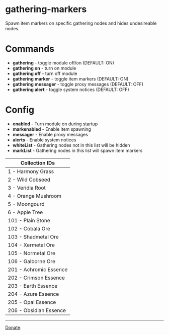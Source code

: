 # gathering-markers
Spawn item markers on specific gathering nodes and hides undesireable nodes.

# Commands 
- **gathering** - toggle module off/on (DEFAULT: ON)
- **gathering on** - turn on module
- **gathering off** - turn off module
- **gathering marker** - toggle item markers (DEFAULT: ON)
- **gathering messager** - toggle proxy messages (DEFAULT: OFF)
- **gathering alert** - toggle system notices (DEFAULT: OFF)

# Config
- **enabled** - Turn module on during startup
- **markenabled** - Enable item spawning
- **messager** - Enable proxy messages
- **alerts** - Enable system notices
- **whiteList** - Gathering nodes not in this list will be hidden
- **markList** - Gathering nodes in this list will spawn item markers

| Collection IDs |
| ------------------------ |
| 1 - Harmony Grass |
| 2 - Wild Cobseed |
| 3 - Veridia Root |
| 4 - Orange Mushroom |
| 5 - Moongourd |
| 6 - Apple Tree |
| 101 - Plain Stone |
| 102 - Cobala Ore |
| 103 - Shadmetal Ore |
| 104 - Xermetal Ore |
| 105 - Normetal Ore |
| 106 - Galborne Ore |
| 201 - Achromic Essence |
| 202 - Crimson Essence |
| 203 - Earth Essence |
| 204 - Azure Essence |
| 205 - Opal Essence |
| 206 - Obsidian Essence |

---

[Donate](https://www.paypal.com/cgi-bin/webscr?cmd=_donations&business=PXRFYB39SQP4A&lc=US&item_name=teralove&no_note=0&cn=Add%20special%20instructions%20to%20the%20seller%3a&no_shipping=1&currency_code=USD&bn=PP%2dDonationsBF%3abtn_donate_LG%2egif%3aNonHosted).
